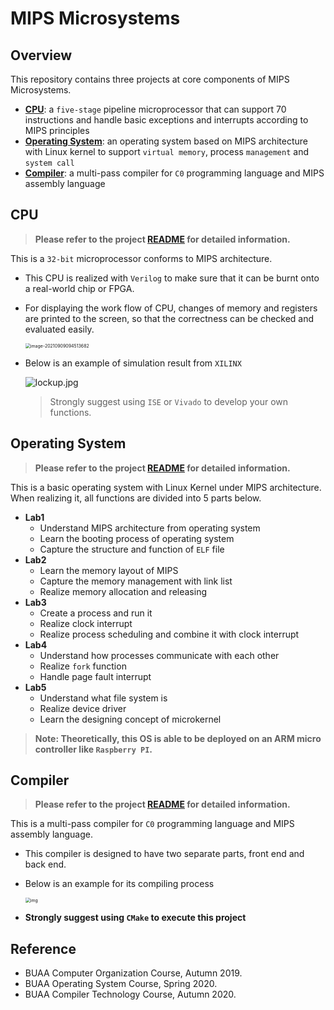 # MIPS Microsystems

## Overview

This repository contains three projects at core components of MIPS Microsystems.

* [**CPU**](https://github.com/SilenceX12138/MIPS-Microsystems/tree/master/CPU): a `five-stage` pipeline microprocessor that can support 70 instructions and handle basic exceptions and interrupts according to MIPS principles
* [**Operating System**](https://github.com/SilenceX12138/MIPS-Microsystems/tree/master/Operating%20System): an operating system based on MIPS architecture with Linux kernel to support `virtual memory`, process `management` and `system call`
* [**Compiler**](https://github.com/SilenceX12138/MIPS-Microsystems/tree/master/Compiler): a multi-pass compiler for `C0` programming language and MIPS assembly language

## CPU

> **Please refer to the project [README](https://github.com/SilenceX12138/MIPS-Microsystems/tree/master/CPU) for detailed information.**

This is a `32-bit` microprocessor conforms to MIPS architecture.

* This CPU is realized with `Verilog` to make sure that it can be burnt onto a real-world chip or FPGA.

* For displaying the work flow of CPU, changes of memory and registers are printed to the screen, so that the correctness can be checked and evaluated easily.

  <img src="https://i.loli.net/2021/09/09/xk1jZbHDrUfSKFz.png" alt="image-20210909094513682" style="zoom:50%;" />

* Below is an example of simulation result from `XILINX`

  ![lockup.jpg](https://forums.xilinx.com/t5/image/serverpage/image-id/45181i8D2B03B232CCA497/image-size/original?v=1.0&px=-1)

  > Strongly suggest using `ISE` or `Vivado` to develop your own functions.

## Operating System

> **Please refer to the project [README](https://github.com/SilenceX12138/MIPS-Microsystems/tree/master/Operating%20System) for detailed information.**

This is a basic operating system with Linux Kernel under MIPS architecture. When realizing it, all functions are divided into 5 parts below.

* **Lab1**
  * Understand MIPS architecture from operating system
  * Learn the booting process of operating system
  * Capture the structure and function of `ELF` file
* **Lab2**
  * Learn the memory layout of MIPS
  * Capture the memory management with link list
  * Realize memory allocation and releasing
* **Lab3**
  * Create a process and run it
  * Realize clock interrupt
  * Realize process scheduling and combine it with clock interrupt
* **Lab4**
  * Understand how processes communicate with each other
  * Realize `fork` function
  * Handle page fault interrupt
* **Lab5**
  * Understand what file system is
  * Realize device driver
  * Learn the designing concept of microkernel

> **Note: Theoretically, this OS is able to be deployed on an ARM micro controller like `Raspberry PI`.**

## Compiler

> **Please refer to the project [README](https://github.com/SilenceX12138/MIPS-Microsystems/tree/master/Compiler) for detailed information.**

This is a multi-pass compiler for `C0` programming language and MIPS assembly language.

* This compiler is designed to have two separate parts, front end and back end.

* Below is an example for its compiling process

  <img src="https://i.loli.net/2021/09/09/21qjYHcZKU5FErP.jpg" alt="img" style="zoom:50%;" />

* **Strongly suggest using `CMake` to execute this project**

## Reference

* BUAA Computer Organization Course, Autumn 2019.
* BUAA Operating System Course, Spring 2020.
* BUAA Compiler Technology Course, Autumn 2020.